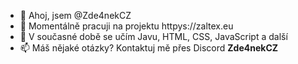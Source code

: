 - 👋 Ahoj, jsem @Zde4nekCZ
- 👀 Momentálně pracuji na projektu httpys://zaltex.eu
- 🌱 V současné době se učím Javu, HTML, CSS, JavaScript a další
- 📫 Máš nějaké otázky? Kontaktuj mě přes Discord **Zde4nekCZ**
<!---
Zde4nekCZ/Zde4nekCZ is a ✨ special ✨ repository because its `README.md` (this file) appears on your GitHub profile.
You can click the Preview link to take a look at your changes.
--->
